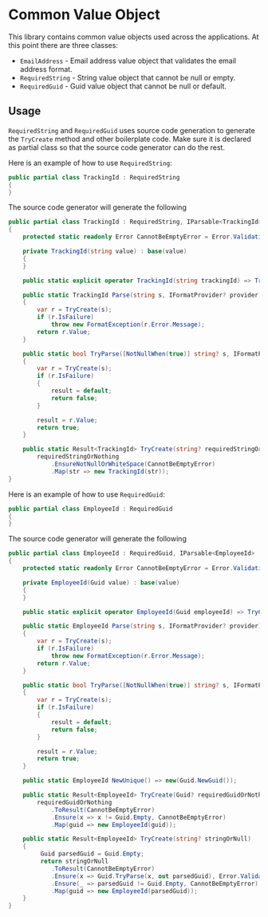 # Common Value Object
This library contains common value objects used across the applications. 
At this point there are three classes:

- `EmailAddress` - Email address value object that validates the email address format.
- `RequiredString` - String value object that cannot be null or empty.
- `RequiredGuid` - Guid value object that cannot be null or default.

## Usage
`RequiredString` and `RequiredGuid` uses source code generation to generate the `TryCreate` method
and other boilerplate code. Make sure it is declared as partial class so that the source code
generator can do the rest.

Here is an example of how to use `RequiredString`:

```csharp
public partial class TrackingId : RequiredString
{
}
```

The source code generator will generate the following

```csharp
public partial class TrackingId : RequiredString, IParsable<TrackingId>
{
    protected static readonly Error CannotBeEmptyError = Error.Validation("Tracking Id cannot be empty.", "trackingId");

    private TrackingId(string value) : base(value)
    {
    }

    public static explicit operator TrackingId(string trackingId) => TryCreate(trackingId).Value;

    public static TrackingId Parse(string s, IFormatProvider? provider)
    {
        var r = TryCreate(s);
        if (r.IsFailure)
            throw new FormatException(r.Error.Message);
        return r.Value;
    }

    public static bool TryParse([NotNullWhen(true)] string? s, IFormatProvider? provider, [MaybeNullWhen(false)] out TrackingId result)
    {
        var r = TryCreate(s);
        if (r.IsFailure)
        {
            result = default;
            return false;
        }

        result = r.Value;
        return true;
    }

    public static Result<TrackingId> TryCreate(string? requiredStringOrNothing) =>
        requiredStringOrNothing
            .EnsureNotNullOrWhiteSpace(CannotBeEmptyError)
            .Map(str => new TrackingId(str));
}
```
Here is an example of how to use `RequiredGuid`:

```csharp
public partial class EmployeeId : RequiredGuid
{
}
```

The source code generator will generate the following

```csharp
public partial class EmployeeId : RequiredGuid, IParsable<EmployeeId>
{
    protected static readonly Error CannotBeEmptyError = Error.Validation("Employee Id cannot be empty.", "employeeId");

    private EmployeeId(Guid value) : base(value)
    {
    }

    public static explicit operator EmployeeId(Guid employeeId) => TryCreate(employeeId).Value;

    public static EmployeeId Parse(string s, IFormatProvider? provider)
    {
        var r = TryCreate(s);
        if (r.IsFailure)
            throw new FormatException(r.Error.Message);
        return r.Value;
    }

    public static bool TryParse([NotNullWhen(true)] string? s, IFormatProvider? provider, [MaybeNullWhen(false)] out EmployeeId result)
    {
        var r = TryCreate(s);
        if (r.IsFailure)
        {
            result = default;
            return false;
        }

        result = r.Value;
        return true;
    }

    public static EmployeeId NewUnique() => new(Guid.NewGuid());

    public static Result<EmployeeId> TryCreate(Guid? requiredGuidOrNothing) =>
        requiredGuidOrNothing
            .ToResult(CannotBeEmptyError)
            .Ensure(x => x != Guid.Empty, CannotBeEmptyError)
            .Map(guid => new EmployeeId(guid));

    public static Result<EmployeeId> TryCreate(string? stringOrNull)
    {
         Guid parsedGuid = Guid.Empty;
         return stringOrNull
            .ToResult(CannotBeEmptyError)
            .Ensure(x => Guid.TryParse(x, out parsedGuid), Error.Validation("Guid should contain 32 digits with 4 dashes (xxxxxxxx-xxxx-xxxx-xxxx-xxxxxxxxxxxx)", "employeeId"))
            .Ensure(_ => parsedGuid != Guid.Empty, CannotBeEmptyError)
            .Map(guid => new EmployeeId(parsedGuid));
    }
}
```